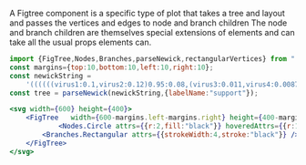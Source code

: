 A Figtree component is a specific type of plot that takes a tree and layout and passes the vertices and edges to node and branch children
The node and branch children are themselves special extensions of elements and can take all the usual props elements can.
```jsx harmony
import {FigTree,Nodes,Branches,parseNewick,rectangularVertices} from "../../index.js";	
const margins={top:10,bottom:10,left:10,right:10};
const newickString =	
    '((((((virus1:0.1,virus2:0.12)0.95:0.08,(virus3:0.011,virus4:0.0087)1.0:0.15)0.65:0.03,virus5:0.21)1.0:0.2,(virus6:0.45,virus7:0.4)0.51:0.02)1.0:0.1,virus8:0.4)1.0:0.1,(virus9:0.04,virus10:0.03)1.0:0.6);';
const tree = parseNewick(newickString,{labelName:"support"});	

<svg width={600} height={400}>
    <FigTree   width={600-margins.left-margins.right} height={400-margins.bottom-margins.top} data={tree} layout={rectangularVertices} pos={{x:margins.left,y:margins.top}}>
            <Nodes.Circle attrs={{r:2,fill:"black"}} hoveredAttrs={{r:10,fill:'#ae7e56',strokeWidth:2}} selectedAttrs={{fill:"#c0625e"}}/>
        <Branches.Rectangular attrs={{strokeWidth:4,stroke:"black"}} />
    </FigTree>
</svg>
```
